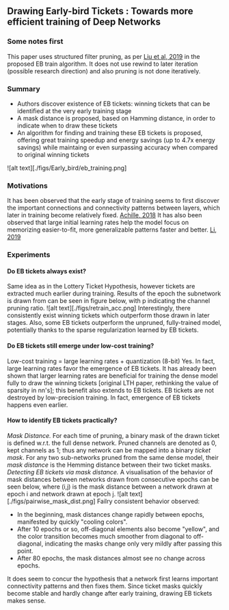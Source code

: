 ## Drawing Early-bird Tickets : Towards more efficient training of Deep Networks


### Some notes first
This paper uses structured filter pruning, as per [Liu et al, 2019](https://arxiv.org/abs/1708.06519) in the proposed EB train algorithm. It does not use rewind to later iteration (possible research direction) and also pruning is not done iteratively.

### Summary
- Authors discover existence of EB tickets: winning tickets that can be identified at the very early training stage
- A mask distance is proposed, based on Hamming distance, in order to indicate when to draw these tickets
- An algorithm for finding and training these EB tickets is proposed, offering great training speedup and energy savings (up to 4.7x energy savings) while maintaing or even surpassing accuracy when compared to original winning tickets

![alt text][./figs/Early_bird/eb_training.png]

### Motivations
It has been observed that the early stage of training seems to first discover the important connections and connectivity patterns between layers, which later in training become relatively fixed. [Achille, 2018](https://arxiv.org/abs/1711.08856) 
It has also been observed that large initial learning rates help the model focus on memorizing easier-to-fit, more generalizable patterns faster and better. [Li, 2019](https://arxiv.org/abs/1907.04595)


### Experiments
#### Do EB tickets always exist?
Same idea as in the Lottery Ticket Hypothesis, however tickets are extracted much earlier during training. Results of the epoch the subnetwork is drawn from can be seen in figure below, with p indicating the channel pruning ratio.
![alt text][./figs/retrain_acc.png]
Interestingly, there consistently exist winning tickets which outperform those drawn in later stages. Also, some EB tickets outperform the unpruned, fully-trained model, potentially thanks to the sparse regularization learned by EB tickets.

#### Do EB tickets still emerge under low-cost training?
Low-cost training = large learning rates + quantization (8-bit)
Yes. In fact, large learning rates favor the emergence of EB tickets. It has already been shown that larger learning rates are beneficial for training the dense model fully to draw the winning tickets [original LTH paper, rethinking the value of sparsity in nn's]; this benefit also extends to EB tickets.
EB tickets are not destroyed by low-precision training. In fact, emergence of EB tickets happens even earlier.


#### How to identify EB tickets practically?
*Mask Distance.* For each time of pruning, a binary mask of the drawn ticket is defined w.r.t. the full dense network. Pruned channels are denoted as 0, kept channels as 1; thus any network can be mapped into a binary *ticket mask*. For any two sub-networks pruned from the same dense model, their *mask distance* is the Hemming distance between their two ticket masks.
*Detecting EB tickets via mask distance.* A visualisation of the behavior of mask distances between networks drawn from consecutive epochs can be seen below, where (i,j) is the mask distance between a network drawn at epoch i and network drawn at epoch j.
![alt text][./figs/pairwise_mask_dist.png]
Failry consistent behavior observed: 
- In the beginning, mask distances change rapidly between epochs, manifested by quickly "cooling colors". 
- After 10 epochs or so, off-diagonal elements also become "yellow", and the color transition becomes much smoother from diagonal to off-diagonal, indicating the masks change only very mildly after passing this point.
- After 80 epochs, the mask distances almost see no change across epochs.

It does seem to concur the hypothesis that a network first learns important connectivity patterns and then fixes them.
Since ticket masks quickly become stable and hardly change after early training, drawing EB tickets makes sense.
